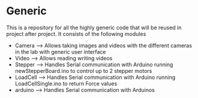 # Generic
This is a repository for all the highly generic code that will be reused in project after project. It consists of the following modules
- Camera --> Allows taking images and videos with the different cameras in the lab with generic user interface
- Video --> Allows reading writing videos
- Stepper --> Handles Serial communication with Arduino running newStepperBoard.ino to control up to 2 stepper motors
- LoadCell --> Handles Serial communication with Arduino running LoadCellSingle.ino to return Force values
- arduino --> Handles Serial communication with Arduinos
